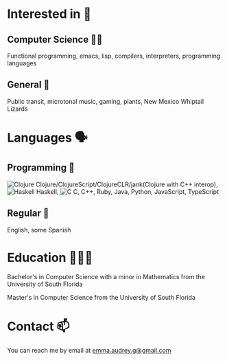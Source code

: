 # Interested in 🌱
## Computer Science 👩‍💻
Functional programming, emacs, lisp, compilers, interpreters, programming languages

## General 🐖
Public transit, microtonal music, gaming, plants, New Mexico Whiptail Lizards
# Languages 🗣️
## Programming 🤖
![Clojure](https://img.shields.io/badge/Clojure-%23Clojure.svg?style=for-the-badge&logo=Clojure&logoColor=Clojure) Clojure/ClojureScript/ClojureCLR/jank(Clojure with C++ interop), ![Haskell](https://img.shields.io/badge/Haskell-5e5086?style=for-the-badge&logo=haskell&logoColor=white) Haskell, ![C](https://img.shields.io/badge/c-%2300599C.svg?style=for-the-badge&logo=c&logoColor=white) C, C++, Ruby, Java, Python, JavaScript, TypeScript

## Regular 💬
English, some Spanish

# Education 👩🏻‍🎓
Bachelor's in Computer Science with a minor in Mathematics from the University of South Florida

Master's in Computer Science from the University of South Florida

# Contact 📫
You can reach me by email at emma.audrey.g@gmail.com
<!--
**E-A-Griffin/E-A-Griffin** is a ✨ _special_ ✨ repository because its `README.md` (this file) appears on your GitHub profile.

Here are some ideas to get you started:

- 🔭 I’m currently working on ...
- 🌱 I’m currently learning ...
- 👯 I’m looking to collaborate on ...
- 🤔 I’m looking for help with ...
- 💬 Ask me about ...
- 📫 How to reach me: ...
- 😄 Pronouns: ...
- ⚡ Fun fact: ...
-->
